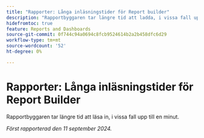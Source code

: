 ```yaml
---
title: "Rapporter: Långa inläsningstider för Report builder"
description: "Rapportbyggaren tar längre tid att ladda, i vissa fall upp till en minut."
hidefromtoc: true
feature: Reports and Dashboards
source-git-commit: 0f744c94a0694c8fcb9524614b2a2b458dfc6d29
workflow-type: tm+mt
source-wordcount: '52'
ht-degree: 0%

---
```



# Rapporter: Långa inläsningstider för Report Builder

Rapportbyggaren tar längre tid att läsa in, i vissa fall upp till en minut.

_Först rapporterad den 11 september 2024._
